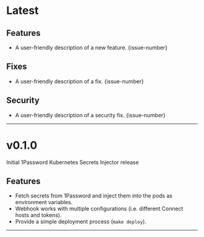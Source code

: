 [//]: # (START/LATEST)
# Latest

## Features
  * A user-friendly description of a new feature. {issue-number}

## Fixes
 * A user-friendly description of a fix. {issue-number}

## Security
 * A user-friendly description of a security fix. {issue-number}

---

[//]: # "START/v0.1.0"

# v0.1.0

Initial 1Password Kubernetes Secrets Injector release

## Features

- Fetch secrets from 1Password and inject them into the pods as environment variables.
- Webhook works with multiple configurations (i.e. different Connect hosts and tokens).
- Provide a simple deployment process (`make deploy`).

---
